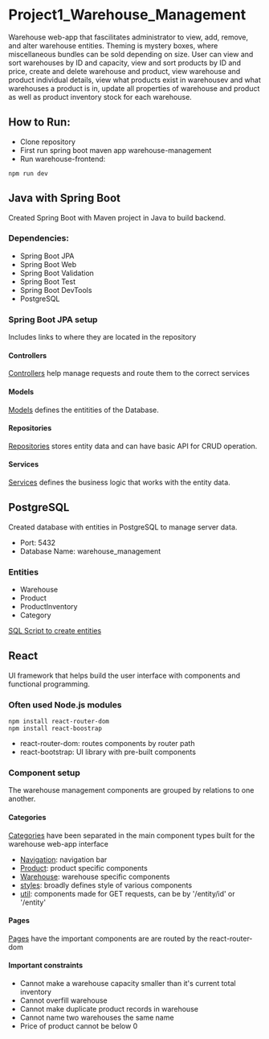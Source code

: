 # Project1_Warehouse_Management
Warehouse web-app that fascilitates administrator to view, add, remove, and alter warehouse entities. Theming is mystery boxes, where miscellaneous bundles can be sold depending on size. User can view and sort warehouses by ID and capacity, view and sort products by ID and price, create and delete warehouse and product, view warehouse and product individual details, view what products exist in warehousev and what warehouses a product is in, update all properties of warehouse and product as well as product inventory stock for each warehouse. 

## How to Run:
- Clone repository
- First run spring boot maven app warehouse-management
- Run warehouse-frontend:
```terminal
npm run dev
```

## Java with Spring Boot
Created Spring Boot with Maven project in Java to build backend.

### Dependencies: 
- Spring Boot JPA
- Spring Boot Web
- Spring Boot Validation
- Spring Boot Test
- Spring Boot DevTools
- PostgreSQL
### Spring Boot JPA setup
Includes links to where they are located in the repository
#### Controllers
[Controllers](warehouse-management/src/main/java/com/skillstorm/warehouse_management/controllers) help manage requests and route them to the correct services
#### Models
[Models](warehouse-management/src/main/java/com/skillstorm/warehouse_management/models) defines the entitities of the Database.
#### Repositories
[Repositories](warehouse-management/src/main/java/com/skillstorm/warehouse_management/repositories) stores entity data and can have basic API for CRUD operation.
#### Services
[Services](warehouse-management/src/main/java/com/skillstorm/warehouse_management/services) defines the business logic that works with the entity data.
## PostgreSQL
Created database with entities in PostgreSQL to manage server data.
- Port: 5432
- Database Name: warehouse_management
### Entities
- Warehouse
- Product
- ProductInventory
- Category

[SQL Script to create entities](Notes/create_entities.sql) 

## React
UI framework that helps build the user interface with components and functional programming. 
### Often used Node.js modules
```terminal
npm install react-router-dom
npm install react-boostrap
```
- react-router-dom: routes components by router path
- react-bootstrap: UI library with pre-built components
### Component setup
The warehouse management components are grouped by relations to one another.
#### Categories
[Categories](warehouse-frontend/src/categories) have been separated in the main component types built for the warehouse web-app interface
- [Navigation](warehouse-frontend/src/categories/Navigation): navigation bar
- [Product](warehouse-frontend/src/categories/Product): product specific components
- [Warehouse](warehouse-frontend/src/categories/Warehouse): warehouse specific components
- [styles](warehouse-frontend/src/categories/styles): broadly defines style of various components
- [util](warehouse-frontend/src/categories/util): components made for GET requests, can be by '/entity/id' or '/entity'
#### Pages
[Pages](warehouse-frontend/src/pages) have the important components are are routed by the react-router-dom

#### Important constraints
- Cannot make a warehouse capacity smaller than it's current total inventory
- Cannot overfill warehouse
- Cannot make duplicate product records in warehouse
- Cannot name two warehouses the same name
- Price of product cannot be below 0




